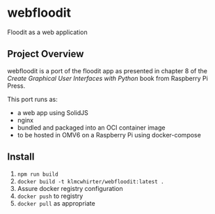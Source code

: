 # webfloodit

Floodit as a web application

## Project Overview

webfloodit is a port of the floodit app as presented in chapter 8 of the _Create Graphical User Interfaces with Python_ book from Raspberry Pi Press.

This port runs as:

- a web app using SolidJS
- nginx
- bundled and packaged into an OCI container image
- to be hosted in OMV6 on a Raspberry Pi using docker-compose

## Install

1. `npm run build`
1. `docker build -t klmcwhirter/webfloodit:latest .`
1. Assure docker registry configuration
1. `docker push` to registry
1. `docker pull` as appropriate
